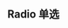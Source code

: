 <script setup>
    import demo1 from "./demo1.vue"
    import preview from "@/components/preview.vue"
</script>

## Radio     单选
<demo1/>
<preview type="radio" types="demo1"/>